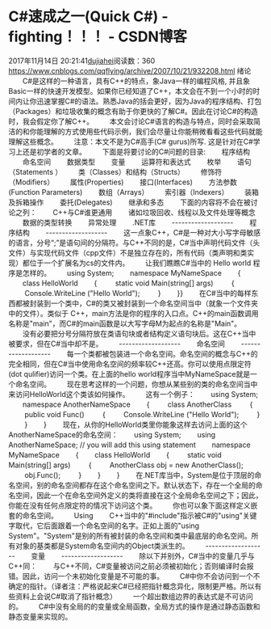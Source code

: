 # C#速成之一(Quick C#) - fighting！！！ - CSDN博客
2017年11月14日 20:21:41[dujiahei](https://me.csdn.net/dujiahei)阅读数：360
https://www.cnblogs.com/qqflying/archive/2007/10/21/932208.html
绪论
　　C#是这样的一种语言，具有C++的特点，象Java一样的编程风格, 并且象Basic一样的快速开发模型。如果你已经知道了C++，本文会在不到一个小时的时间内让你迅速掌握C#的语法。熟悉Java的括会更好，因为Java的程序结构、打包（Packages）和垃圾收集的概念有助于你更快的了解C#。因此在讨论C#的构造时，我会假定你了解C++。
　　本文会讨论C#语言的构造与特点，同时会采取简洁的和你能理解的方式使用些代码示例，我们会尽量让你能稍微看看这些代码就能理解这些概念。
　　注意：本文不是为C#高手(C# gurus)所写. 这是针对在C#学习上还是初学者的文章。
　　下面是将要讨论的C#问题的目录:
　　程序结构 
　　命名空间
　　数据类型
　　变量
　　运算符和表达式
　　枚举
　　语句（Statements ）
　　类（Classes）和结构（Structs）
　　修饰符（Modifiers）
　　属性(Properties)
　　接口(Interfaces)
　　方法参数(Function Parameters)
　　数组（Arrays）
　　索引器（Indexers）
　　装箱及拆箱操作
　　委托(Delegates)
　　继承和多态
　　下面的内容将不会在被讨论之列：
　　C++与C#谁更通用
　　诸如垃圾回收、线程以及文件处理等概念
　　数据的类型转换
　　异常处理
　　.NET库
　　-------------------
　　程序结构
　　-------------------
　　这一点象C++，C#是一种对大小写字母敏感的语言，分号“;”是语句间的分隔符。与C++不同的是，C#当中声明代码文件（头文件）与实现代码文件（cpp文件）不是独立存在的，所有代码（类声明和类实现）都位于一个扩展名为cs的文件内。
　　让我们瞧瞧C#当中的 Hello world 程序是怎样的。
　　using System;
　　namespace MyNameSpace
　　{
　　class HelloWorld
　　{
　　 static void Main(string[] args)
　　 {
　　 Console.WriteLine ("Hello World");
　　 }
　　}}
　　在C#当中的每样东西都被封装到一个类中，C#的类又被封装到一个命名空间当中（就象一个文件夹中的文件）。类似于 C++，main方法是你的程序的入口点。C++的main函数调用名称是"main"，而C#的main函数是以大写字母M为起点的名称是"Main"。
　　没有必要把分号分隔符放在类语句块或者结构定义语句块后。这在C++当中被要求，但在C#当中却不是。
　　-------------------
　　命名空间
　　-------------------
　　每一个类都被包装进一个命名空间。命名空间的概念与C++的完全相同，但在C#当中使用命名空间的频率较C++还高。你可以使用点限定符(dot qulifier)访问一个类。在上面的hello world程序当中MyNameSpace就是一个命名空间。
　　现在思考这样的一个问题，你想从某些别的类的命名空间当中来访问HelloWorld这个类该如何操作。
　　这有一个例子：
　　using System;
　　namespace AnotherNameSpace
　　{
　　 class AnotherClass
　　 {
　　 public void Func()
　　 {
　　 Console.WriteLine ("Hello World");
　　 }
　　 }
　　}
　　现在，从你的HelloWorld类里你能象这样去访问上面的这个AnotherNameSpace的命名空间：
　　using System;
　　using AnotherNameSpace; // you will add this using statement
　　namespace MyNameSpace
　　{
　　class HelloWorld
　　{
　　 static void Main(string[] args)
　　 {
　　 AnotherClass obj = new AnotherClass();
　　 obj.Func();
　　 }
　　}
　　}
　　在.NET库当中，System是位于顶层的命名空间，别的命名空间都存在这个命名空间之下。默认状态下，存在一个全局的命名空间，因此一个在命名空间外定义的类将直接在这个全局命名空间之下；因此，你能在没有任何点限定符的情况下访问这个类。
　　你也可以象下面这样定义嵌套的命名空间。
　　Using
　　C++当中的"#include"指示被C#的"using"关键字取代，它后面跟着一个命名空间的名字。正如上面的"using System"。"System"是别的所有被封装的命名空间和类中最底层的命名空间。所有对象的基类都是System命名空间内的Object类派生的。
　　-------------------
　　变量
　　-------------------
　　除以下并别外，C#当中的变量几乎与C++同：
　　与C++不同，C#变量被访问之前必须被初始化；否则编译时会报错。因此，访问一个未初始化变量是不可能的事。
　　C#中你不会访问到一个不确定的指针。（译者注：严格说起来C#已经把指针概念异化，限制更严格。所以有些资料上会说C#取消了指针概念）
　　一个超出数组边界的表达式是不可访问的。
　　C#中没有全局的的变量或全局函数，全局方式的操作是通过静态函数和静态变量来实现的。

